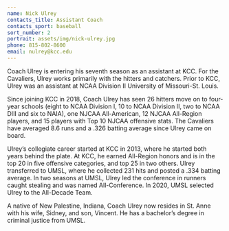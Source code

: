 ```yaml
---
name: Nick Ulrey
contacts_title: Assistant Coach
contacts_sport: baseball
sort_number: 2
portrait: assets/img/nick-ulrey.jpg
phone: 815-802-8600
email: nulrey@kcc.edu
---
```

Coach Ulrey is entering his seventh season as an assistant at KCC. For the Cavaliers, Ulrey works primarily with the hitters and catchers. Prior to KCC, Ulrey was an assistant at NCAA Division II University of Missouri-St. Louis. 

Since joining KCC in 2018, Coach Ulrey has seen 26 hitters move on to four-year schools (eight to NCAA Division I, 10 to NCAA Division II, two to NCAA DIII and six to NAIA), one NJCAA All-American, 12 NJCAA All-Region players, and 15 players with Top 10 NJCAA offensive stats. The Cavaliers have averaged 8.6 runs and a .326 batting average since Ulrey came on board.

Ulrey’s collegiate career started at KCC in 2013, where he started both years behind the plate. At KCC, he earned All-Region honors and is in the top 20 in five offensive categories, and top 25 in two others. Ulrey transferred to UMSL, where he collected 231 hits and posted a .334 batting average. In two seasons at UMSL, Ulrey led the conference in runners caught stealing and was named All-Conference. In 2020, UMSL selected Ulrey to the All-Decade Team.

A native of New Palestine, Indiana, Coach Ulrey now resides in St. Anne with his wife, Sidney, and son, Vincent. He has a bachelor’s degree in criminal justice from UMSL.
